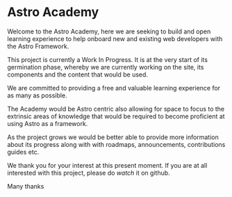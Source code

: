 # Astro Academy

Welcome to the Astro Academy, here we are seeking to build and open learning experience to help onboard new and existing web developers with the Astro Framework.

This project is currently a Work In Progress. It is at the very start of its germination phase, whereby we are currently working on the site, its components and the content that would be used.

We are committed to providing a free and valuable learning experience for as many as possible.

The Academy would be Astro centric also allowing for space to focus to the extrinsic areas of knowledge that would be required to become proficient at using Astro as a framework.

As the project grows we would be better able to provide more information about its progress along with with roadmaps, announcements, contributions guides etc.

We thank you for your interest at this present moment. If you are at all interested with this project, please do *watch* it on github.


Many thanks